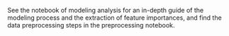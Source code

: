 See the notebook of modeling analysis for an in-depth guide of the modeling process and the extraction of feature importances, and find the data preprocessing steps in the preprocessing notebook.
